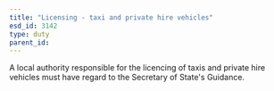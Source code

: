 ```yaml
---
title: "Licensing - taxi and private hire vehicles"
esd_id: 3142
type: duty
parent_id:  
---
```


A local authority responsible for the licencing of taxis and private hire vehicles must have regard to the Secretary of State's Guidance. 

